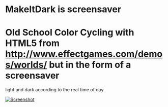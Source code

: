 # MakeItDark is screensaver

# Old School Color Cycling with HTML5 from http://www.effectgames.com/demos/worlds/ but in the form of a screensaver
light and dark according to the real time of day
        
[![Screenshot](https://dirkncl.github.io/MakeItDark/images/v29.gif)](https://dirkncl.github.io/MakeItDark/index.html?ssTime=40)


